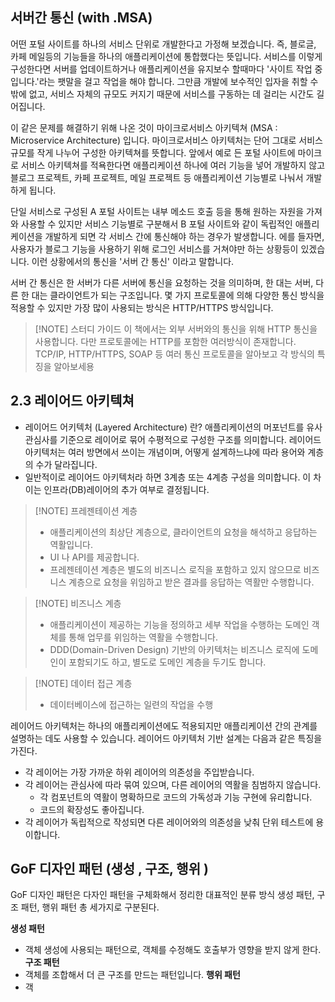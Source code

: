## 서버간 통신 (with .MSA)
어떤 포털 사이트를 하나의 서비스 단위로 개발한다고 가정해 보겠습니다. 즉, 블로글, 카페 메일등의 기능들을 하나의 애플리케이션에 통합했다는 뜻입니다. 서비스를 이렇게 구성한다면 서버를 업데이트하거나 애플리케이션을 유지보수 할때마다 '사이트 작업 중입니다.'라는 팻말을 걸고 작업을 해야 합니다. 그만큼 개발에 보수적인 입자을 취할 수밖에 없고, 서비스 자체의 규모도 커지기 때문에 서비스를 구동하는 데 걸리는 시간도 길어집니다. 

이 같은 문제를 해결하기 위해 나온 것이 마이크로서비스 아키텍쳐 (MSA : Microservice Architecture) 입니다. 마이크로서비스 아키텍처는 단어 그대로 서비스 규모를 작게 나누어 구성한 아키텍쳐를 뜻합니다. 앞에서 예로 든 포털 사이트에 마이크로 서비스 아키텍쳐를 적욕한다면 애플리케이션 하나에 여러 기능을 넣어 개발하지 않고 블로그 프로젝트, 카페 프로젝트, 메일 프로젝트 등 애플리케이션 기능별로 나눠서 개발하게 됩니다. 

단일 서비스로 구성된 A 포털 사이트는 내부 메소드 호출 등을 통해 원하는 자원을 가져와 사용할 수 있지만 서비스 기능별로 구분해서 B 포털 사이트와 같이 독립적인 애플리케이션을 개발하게 되면 각 서비스 간에 통신해야 하는 경우가 발생합니다. 에를 들자면, 사용자가 블로그 기능을 사용하기 위해 로그인 서비스를 거쳐야만 하는 상황등이 있겠습니다. 이런 상황에서의 통신을 '서버 간 통신'
이라고 말합니다. 

서버 간 통신은 한 서버가 다른 서버에 통신을 요청하는 것을 의미하며, 한 대는 서버, 다른 한 대는 클라이언트가 되는 구조입니다. 몇 가지 프로토콜에 의해 다양한 통신 방식을 적용할 수 있지만 가장 많이 사용되는 방식은 HTTP/HTTPS 방식입니다. 

> [!NOTE] 스터디 가이드 
> 이 책에서는 외부 서버와의 통신을 위해 HTTP 통신을 사용합니다. 다만 프로토콜에는 HTTP를 포함한 여러방식이 존재합니다. TCP/IP, HTTP/HTTPS, SOAP 등 여러 통신 프로토콜을 알아보고 각 방식의 특징을 알아보세용 


## 2.3  레이어드 아키텍쳐 
- 레이어드 어키텍처 (Layered Architecture) 란? 애플리케이션의 머포넌트를 유사 관심사를 기준으로 레이어로 묶어 수평적으로 구성한 구조를 의미합니다. 레이어드 아키텍처는 여러 방면에서 쓰이는 개념이며, 어떻게 설계하느냐에 따라 용어와 계층의 수가 달라집니다. 
- 일반적이로 레이어드 아키텍처라 하면 3계층 또는 4계층 구성을 의미합니다. 이 차이는 인프라(DB)레이어의 추가 여부로 결정됩니다. 

>[!NOTE] 프레젠테이션 계층 
> - 애플리케이션의 최상단 계층으로, 클라이언트의 요청을 해석하고 응답하는 역활입니다. 
> - UI 나 API를 제공합니다. 
> - 프레젠테이션 계층은 별도의 비즈니스 로직을 포함하고 있지 않으므로 비즈니스 계층으로 요청을 위임하고 받은 결과를 응답하는 역활만 수행합니다. 

>[!NOTE] 비즈니스 계층 
> - 애플리케이션이 제공하는 기능을 정의하고 세부 작업을 수행하는 도메인 객체를 통해 업무를 위임하는 역활을 수행합니다. 
> - DDD(Domain-Driven Design) 기반의 아키텍처는 비즈니스 로직에 도메인이 포함되기도 하고, 별도로 도메인 계층을 두기도 합니다. 

>[!NOTE] 데이터 접근 계층 
> - 데이터베이스에 접근하는 일련의 작업을 수행 


레이어드 아키텍처는 하나의 애플리케이션에도 적용되지만 애플리케이션 간의 관계를 설명하는 데도 사용할 수 있습니다. 레이어드 아키텍처 기반 설계는 다음과 같은 특징을 가진다. 
- 각 레이어는 가장 가까운 하위 레이어의 의존성을 주입받습니다. 
- 각 레이어는 관심사에 따라 묶여 있으며, 다른 레이어의 역활을 침범하지 않습니다. 
	- 각 컴포넌트의 역활이 명확하므로 코드의 가독성과 기능 구현에 유리합니다. 
	- 코드의 확장성도 좋아집니다.
- 각 레이어가 독립적으로 작성되면 다른 레이어와의 의존성을 낮춰 단위 테스트에 용이합니다. 


## GoF 디자인 패턴 (생성 , 구조, 행위 )
GoF 디자인 패턴은 다자인 패턴을 구체화해서 정리한 대표적인 분류 방식 
생성 패턴, 구조 패턴, 행위 패턴 총 세가지로 구분된다. 

**생성 패턴**
- 객체 생성에 사용되는 패턴으로, 객체를 수정해도 호출부가 영향을 받지 않게 한다. 
**구조 패턴**
- 객체를 조합해서 더 큰 구조를 만드는 패턴입니다. 
**행위 패턴**
- 객
